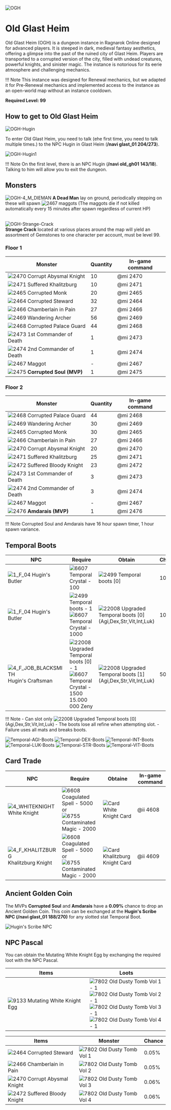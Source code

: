 ![OGH](img/OGH.jpg)

# Old Glast Heim

Old Glast Heim (OGH) is a dungeon instance in Ragnarok Online designed for advanced players. It is steeped in dark, medieval fantasy aesthetics, offering a glimpse into the past of the ruined city of Glast Heim. Players are transported to a corrupted version of the city, filled with undead creatures, powerful knights, and sinister magic. The instance is notorious for its eerie atmosphere and challenging mechanics.

!!! Note
    This instance was designed for Renewal mechanics, but we adapted it for Pre-Renewal mechanics and implemented access to the instance as an open-world map without an instance cooldown.

**Required Level: 99**

## How to get to Old Glast Heim

![OGH-Hugin](img/OGH-Hugin.png)<br>

To enter Old Glast Heim, you need to talk (еhe first time, you need to talk multiple times.) to the NPC Hugin in Glast Heim (**/navi glast_01 204/273**).

 ![OGH-Hugin1](img/OGH-Hugin1.png)

!!! Note
    On the first level, there is an NPC Hugin (**/navi old_gh01 143/18**). Talking to him will allow you to exit the dungeon.

## Monsters

![OGH-4_M_DIEMAN](img/OGH/4_M_DIEMAN.gif) **A Dead Man** lay on ground, periodically stepping on these will spawn ![2467](img/OGH/2467.gif) maggots (The maggots die if not killed automatically every 15 minutes after spawn regardless of current HP)<br><br>

![OGH-Strange-Crack](img/OGH/OGH-Strange-Crack.png)<br>
**Strange Crack** located at various places around the map will yield an assortment of Gemstones to one character per account, must be level 99.

### Floor 1

| Monster | Quantity | In-game command |
|---------|----------|----------|
| ![2470](img/OGH/2470.gif) Corrupt Abysmal Knight | 10 | @mi 2470 |
| ![2471](img/OGH/2471.gif) Suffered Khalitzburg | 10 | @mi 2471 |
| ![2465](img/OGH/2465.gif) Corrupted Monk | 20 | @mi 2465 |
| ![2464](img/OGH/2464.gif) Corrupted Steward | 32 | @mi 2464 |
| ![2466](img/OGH/2466.gif) Chamberlain in Pain | 27 | @mi 2466 |
| ![2469](img/OGH/2469.gif) Wandering Archer | 56 | @mi 2469 |
| ![2468](img/OGH/2468.gif) Corrupted Palace Guard | 44 | @mi 2468 |
| ![2473](img/OGH/2473.gif) 1st Commander of Death | 1 | @mi 2473 |
| ![2474](img/OGH/2474.gif) 2nd Commander of Death | 1 | @mi 2474 |
| ![2467](img/OGH/2467.gif) Maggot | - | @mi 2467 |
| ![2475](img/OGH/2475.gif) **Corrupted Soul (MVP)** | 1 | @mi 2475 |

### Floor 2

| Monster | Quantity | In-game command |
|---------|----------|----------|
| ![2468](img/OGH/2468.gif) Corrupted Palace Guard | 44 | @mi 2468 |
| ![2469](img/OGH/2469.gif) Wandering Archer | 30 | @mi 2469 |
| ![2465](img/OGH/2465.gif) Corrupted Monk | 30 | @mi 2465 |
| ![2466](img/OGH/2466.gif) Chamberlain in Pain | 27 | @mi 2466 |
| ![2470](img/OGH/2470.gif) Corrupt Abysmal Knight | 20 | @mi 2470 |
| ![2471](img/OGH/2471.gif) Suffered Khalitzburg | 25| @mi 2471 |
| ![2472](img/OGH/2472.gif) Suffered Bloody Knight | 23 | @mi 2472 |
| ![2473](img/OGH/2473.gif) 1st Commander of Death | 3 | @mi 2473 |
| ![2474](img/OGH/2474.gif) 2nd Commander of Death | 3 | @mi 2474 |
| ![2467](img/OGH/2467.gif) Maggot | - | @mi 2467 |
| ![2476](img/OGH/2476.gif) **Amdarais (MVP)** | 1 | @mi 2476 |

!!! Note
    Corrupted Soul and Amdarais have 16 hour spawn timer, 1 hour spawn variance.

## Temporal Boots

| NPC | Require | Obtain | Chance |
|-----|---------|---------|--------|
| ![1_F_04](img/OGH/1_F_04.gif) Hugin's Butler | ![6607](img/OGH/6607.gif) Temporal Crystal - 100 | ![2499](img/OGH/2499.gif) Temporal boots [0] | 100% |
| ![1_F_04](img/OGH/1_F_04.gif) Hugin's Butler | ![2499](img/OGH/2499.gif) Temporal boots - 1<br> ![6607](img/OGH/6607.gif) Temporal Crystal - 1000 | ![22008](img/OGH/22008.gif) Upgraded Temporal boots [0] (Agi,Dex,Str,Vit,Int,Luk) | 100% |
| ![4_F_JOB_BLACKSMITH](img/OGH/4_F_JOB_BLACKSMITH.gif) Hugin's Craftsman | ![22008](img/OGH/22008.gif) Upgraded Temporal boots [0] - 1<br> ![6607](img/OGH/6607.gif) Temporal Crystal - 1500<br> 15.000 000 Zeny | ![22008](img/OGH/22008.gif) Upgraded Temporal boots [1] (Agi,Dex,Str,Vit,Int,Luk) | 50% |

!!! Note
    - Can slot only ![22008](img/OGH/22008.gif) Upgraded Temporal boots [0] (Agi,Dex,Str,Vit,Int,Luk)
    - The boots lose all refine when attempting slot.
    - Failure uses all mats and breaks boots.

![Temporal-AGI-Boots](img/OGH/Temporal-AGI-Boots.png) ![Temporal-DEX-Boots](img/OGH/Temporal-DEX-Boots.png) ![Temporal-INT-Boots](img/OGH/Temporal-INT-Boots.png) ![Temporal-LUK-Boots](img/OGH/Temporal-LUK-Boots.png) ![Temporal-STR-Boots](img/OGH/Temporal-STR-Boots.png) ![Temporal-VIT-Boots](img/OGH/Temporal-VIT-Boots.png)

## Card Trade

| NPC | Require | Obtaine | In-game command |
|-----|---------|---------|-----------------|
| ![4_WHITEKNIGHT](img/OGH/4_WHITEKNIGHT.gif) White Knight | ![6608](img/OGH/6608.gif) Coagulated Spell - 5000 or<br> ![6755](img/OGH/6755.gif) Contaminated Magic - 2000 | ![Card](img/card-1.gif) White Knight Card | @ii 4608 |
| ![4_F_KHALITZBURG](img/OGH/4_F_KHALITZBURG.gif) Khalitzburg Knight | ![6608](img/OGH/6608.gif) Coagulated Spell - 5000 or<br> ![6755](img/OGH/6755.gif) Contaminated Magic - 2000 | ![Card](img/card-1.gif) Khalitzburg Knight Card | @ii 4609 |

## Ancient Golden Coin

The MVPs **Corrupted Soul** and **Amdarais** have a **0.09%** chance to drop an Ancient Golden Coin. This coin can be exchanged at the **Hugin's Scribe NPC (/navi glast_01 188/270)** for any slotted stat Temporal Boot.  

![Hugin's Scribe NPC](img/OGH/Hugin's-Scribe-NPC.png)

## NPC Pascal

You can obtain the Mutating White Knight Egg by exchanging the required loot with the NPC Pascal.

| Items | Loots |
|-------|-------|
| ![9133](img/Pet-System/9133.gif) Mutating White Knight Egg | ![7802](img/Pet-System/7802.gif) Old Dusty Tomb Vol 1 - 1<br> ![7802](img/Pet-System/7802.gif) Old Dusty Tomb Vol 2 - 1<br> ![7802](img/Pet-System/7802.gif) Old Dusty Tomb Vol 3 - 1<br> ![7802](img/Pet-System/7802.gif) Old Dusty Tomb Vol 4 - 1<br>  |



| Items | Monster | Chance |
|-------|---------|--------|
| ![2464](img/OGH/2464.gif) Corrupted Steward | ![7802](img/Pet-System/7802.gif) Old Dusty Tomb Vol 1 | 0.05% |
| ![2466](img/OGH/2466.gif) Chamberlain in Pain | ![7802](img/Pet-System/7802.gif) Old Dusty Tomb Vol 2 | 0.05% |
| ![2470](img/OGH/2470.gif) Corrupt Abysmal Knight | ![7802](img/Pet-System/7802.gif) Old Dusty Tomb Vol 3 | 0.06% |
| ![2472](img/OGH/2472.gif) Suffered Bloody Knight | ![7802](img/Pet-System/7802.gif) Old Dusty Tomb Vol 4 | 0.06% |